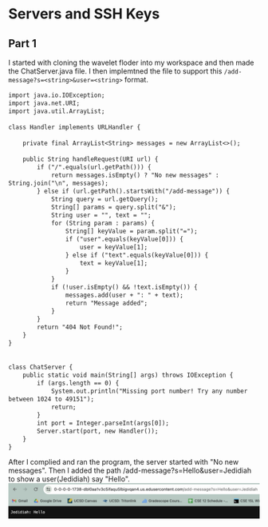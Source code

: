 # Servers and SSH Keys

## Part 1

I started with cloning the wavelet floder into my workspace and then made the ChatServer.java file.
I then implemtned the file to support this `/add-message?s=<string>&user=<string>` format.
```
import java.io.IOException;
import java.net.URI;
import java.util.ArrayList;

class Handler implements URLHandler {

    private final ArrayList<String> messages = new ArrayList<>();

    public String handleRequest(URI url) {
        if ("/".equals(url.getPath())) {
            return messages.isEmpty() ? "No new messages" : String.join("\n", messages);
        } else if (url.getPath().startsWith("/add-message")) {
            String query = url.getQuery();
            String[] params = query.split("&");
            String user = "", text = "";
            for (String param : params) {
                String[] keyValue = param.split("=");
                if ("user".equals(keyValue[0])) {
                    user = keyValue[1];
                } else if ("text".equals(keyValue[0])) {
                    text = keyValue[1];
                }
            }
            if (!user.isEmpty() && !text.isEmpty()) {
                messages.add(user + ": " + text);
                return "Message added";
            }
        }
        return "404 Not Found!";
    }
}


class ChatServer {
    public static void main(String[] args) throws IOException {
        if (args.length == 0) {
            System.out.println("Missing port number! Try any number between 1024 to 49151");
            return;
        }
        int port = Integer.parseInt(args[0]);
        Server.start(port, new Handler());
    }
}

```
After I complied and ran the program, the server started with "No new messages".
Then I added the path /add-message?s=Hello&user=Jedidiah to show a user(Jedidiah) say "Hello". 
![alt text](Hello.jpg)


